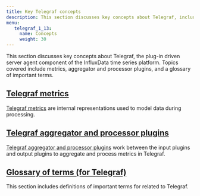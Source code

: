 ```yaml
---
title: Key Telegraf concepts
description: This section discusses key concepts about Telegraf, including information on supported input data formats, output data formats, aggregator and processor plugins, and includes a glossary of important terms.
menu:
   telegraf_1_13:
     name: Concepts
     weight: 30
---
```

This section discusses key concepts about Telegraf, the plug-in driven server agent component of the InfluxData time series platform. Topics covered include metrics, aggregator and processor plugins, and a glossary of important terms.

## [Telegraf metrics](/telegraf/v1.13/concepts/metrics/)

[Telegraf metrics](/telegraf/v1.13/concepts/metrics/) are internal representations used to model data during processing.

## [Telegraf aggregator and processor plugins](/telegraf/v1.13/concepts/aggregator_processor_plugins/)

[Telegraf aggregator and processor plugins](/telegraf/v1.13/concepts/aggregator_processor_plugins/) work between the input plugins and output plugins to aggregate and process metrics in Telegraf.

## [Glossary of terms (for Telegraf)](/telegraf/v1.13/concepts/glossary/)

This section includes definitions of important terms for related to Telegraf.
